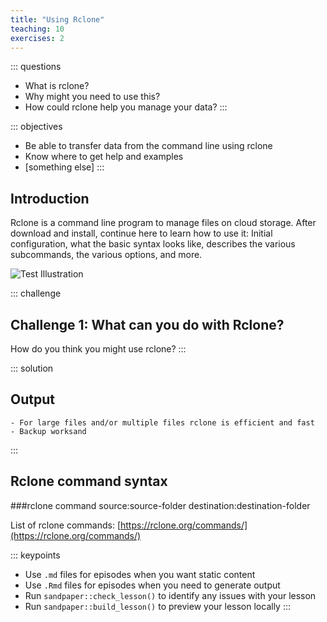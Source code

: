 ```yaml
---
title: "Using Rclone"
teaching: 10
exercises: 2
---
```


::: questions  
-   What is rclone?
-   Why might you need to use this?
-   How could rclone help you manage your data?
:::

::: objectives
-   Be able to transfer data from the command line using rclone
-   Know where to get help and examples
-   [something else]
:::

## Introduction

Rclone is a command line program to manage files on cloud storage. After download and install, continue here to learn how to use it: Initial configuration, what the basic syntax looks like, describes the various subcommands, the various options, and more.

![Test Illustration](test-illustrationsand.jpg)


::: challenge
## Challenge 1: What can you do with Rclone?

How do you think you might use rclone?
:::
  

::: solution
## Output

``` 
- For large files and/or multiple files rclone is efficient and fast
- Backup worksand

```
:::

## Rclone command syntax

###rclone command source:source-folder  destination:destination-folder

List of rclone commands: [https://rclone.org/commands/](https://rclone.org/commands/)

::: keypoints
-   Use `.md` files for episodes when you want static content
-   Use `.Rmd` files for episodes when you need to generate output
-   Run `sandpaper::check_lesson()` to identify any issues with your lesson
-   Run `sandpaper::build_lesson()` to preview your lesson locally
:::
